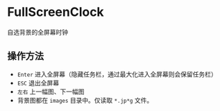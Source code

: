 # FullScreenClock
自选背景的全屏幕时钟

## 操作方法
* `Enter` 进入全屏幕（隐藏任务栏，通过最大化进入全屏幕则会保留任务栏）
* `ESC` 退出全屏幕
* `左右` 上一幅图、下一幅图
* 背景图都在 `images` 目录中。仅读取 `*.jp*g` 文件。